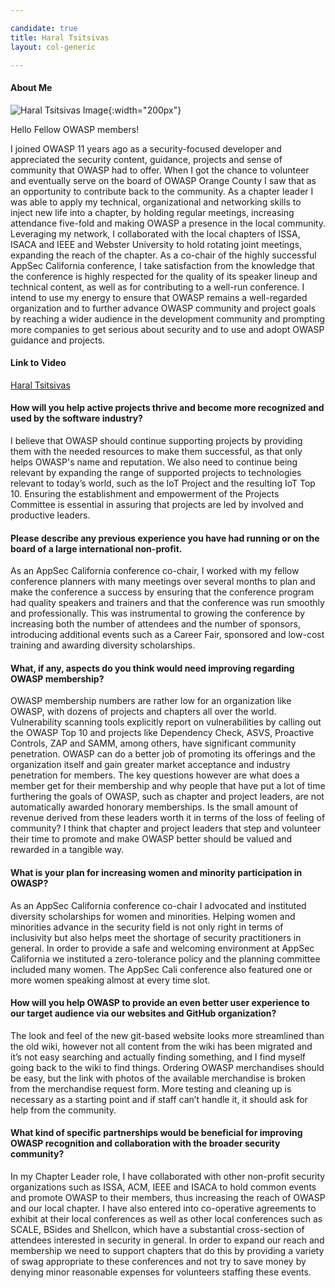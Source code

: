 ```yaml
---

candidate: true
title: Haral Tsitsivas
layout: col-generic

---
```


#### About Me
![Haral Tsitsivas Image](/www-board-candidates/assets/images/Haral-profile-photo-200.png){:width="200px"}

Hello Fellow OWASP members!

I joined OWASP 11 years ago as a security-focused developer and appreciated the security content, guidance, projects and sense of community that OWASP had to offer. When I got the chance to volunteer and eventually serve on the board of OWASP Orange County I saw that as an opportunity to contribute back to the community. 
As a chapter leader I was able to apply my technical, organizational and networking skills to inject new life into a chapter, by holding regular meetings, increasing attendance five-fold and making OWASP a presence in the local community. Leveraging my network, I collaborated with the local chapters of ISSA, ISACA and IEEE and Webster University to hold rotating joint meetings, expanding the reach of the chapter. 
As a co-chair of the highly successful AppSec California conference, I take satisfaction from the knowledge that the conference is highly respected for the quality of its speaker lineup and technical content, as well as for contributing to a well-run conference.
I intend to use my energy to ensure that OWASP remains a well-regarded organization and to further advance OWASP community and project goals by reaching a wider audience in the development community and prompting more companies to get serious about security and to use and adopt OWASP guidance and projects.


#### Link to Video
[Haral Tsitsivas](#)

#### How will you help active projects thrive and become more recognized and used by the software industry?

I believe that OWASP should continue supporting projects by providing them with the needed resources to make them successful, as that only helps OWASP's name and reputation. We also need to continue being relevant by expanding the range of supported projects to technologies relevant to today’s world, such as the IoT Project and the resulting IoT Top 10. Ensuring the establishment and empowerment of the Projects Committee is essential in assuring that projects are led by involved and productive leaders.

#### Please describe any previous experience you have had running or on the board of a large international non-profit.

As an AppSec California conference co-chair, I worked with my fellow conference planners with many meetings over several months to plan and make the conference a success by ensuring that the conference program had quality speakers and trainers and that the conference was run smoothly and professionally. This was instrumental to growing the conference by increasing both the number of attendees and the number of sponsors, introducing additional events such as a Career Fair, sponsored and low-cost training and awarding diversity scholarships.

#### What, if any, aspects do you think would need improving regarding OWASP membership?

OWASP membership numbers are rather low for an organization like OWASP, with dozens of projects and chapters all over the world. Vulnerability scanning tools explicitly report on vulnerabilities by calling out the OWASP Top 10 and projects like Dependency Check, ASVS, Proactive Controls, ZAP and SAMM, among others, have significant community penetration. OWASP can do a better job of promoting its offerings and the organization itself and gain greater market acceptance and industry penetration for members. The key questions however are what does a member get for their membership and why people that have put a lot of time furthering the goals of OWASP, such as chapter and project leaders, are not automatically awarded honorary memberships. Is the small amount of revenue derived from these leaders worth it in terms of the loss of feeling of community? I think that chapter and project leaders that step and volunteer their time to promote and make OWASP better should be valued and rewarded in a tangible way.

#### What is your plan for increasing women and minority participation in OWASP?

As an AppSec California conference co-chair I advocated and instituted diversity scholarships for women and minorities. Helping women and minorities advance in the security field is not only right in terms of inclusivity but also helps meet the shortage of security practitioners in general. In order to provide a safe and welcoming environment at AppSec California we instituted a zero-tolerance policy and the planning committee included many women. The AppSec Cali conference also featured one or more women speaking almost at every time slot.

#### How will you help OWASP to provide an even better user experience to our target audience via our websites and GitHub organization?

The look and feel of the new git-based website looks more streamlined than the old wiki, however not all content from the wiki has been migrated and it’s not easy searching and actually finding something, and I find myself going back to the wiki to find things. Ordering OWASP merchandises should be easy, but the link with photos of the available merchandise is broken from the merchandise request form. More testing and cleaning up is necessary as a starting point and if staff can’t handle it, it should ask for help from the community.

#### What kind of specific partnerships would be beneficial for improving OWASP recognition and collaboration with the broader security community?

In my Chapter Leader role, I have collaborated with other non-profit security organizations such as ISSA, ACM, IEEE and ISACA to hold common events and promote OWASP to their members, thus increasing the reach of OWASP and our local chapter. I have also entered into co-operative agreements to exhibit at their local conferences as well as other local conferences such as SCALE, BSides and Shellcon, which have a substantial cross-section of attendees interested in security in general. In order to expand our reach and membership we need to support chapters that do this by providing a variety of swag appropriate to these conferences and not try to save money by denying minor reasonable expenses for volunteers staffing these events.
